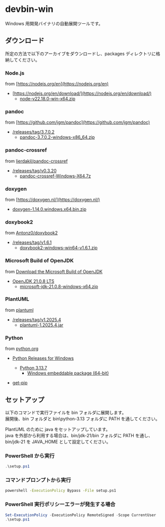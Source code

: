 # devbin-win

Windows 用開発バイナリの自動展開ツールです。

## ダウンロード

所定の方法で以下のアーカイブをダウンロードし、packages ディレクトリに格納してください。

### Node.js

from [https://nodejs.org/en](https://nodejs.org/en)

+ [https://nodejs.org/en/download/](https://nodejs.org/en/download/)
    + [node-v22.18.0-win-x64.zip](https://nodejs.org/dist/v22.18.0/node-v22.18.0-win-x64.zip)

### pandoc

from [https://github.com/jgm/pandoc](https://github.com/jgm/pandoc)

+ [/releases/tag/3.7.0.2](https://github.com/jgm/pandoc/releases/tag/3.7.0.2)
    + [pandoc-3.7.0.2-windows-x86_64.zip](https://github.com/jgm/pandoc/releases/download/3.7.0.2/pandoc-3.7.0.2-windows-x86_64.zip)

### pandoc-crossref

from [lierdakil/pandoc-crossref](https://github.com/lierdakil/pandoc-crossref)

+ [/releases/tag/v0.3.20](https://github.com/lierdakil/pandoc-crossref/releases/tag/v0.3.20)
    + [pandoc-crossref-Windows-X64.7z](https://github.com/lierdakil/pandoc-crossref/releases/download/v0.3.20/pandoc-crossref-Windows-X64.7z)

### doxygen

from [https://doxygen.nl/](https://doxygen.nl/)

+ [doxygen-1.14.0.windows.x64.bin.zip](https://www.doxygen.nl/files/doxygen-1.14.0.windows.x64.bin.zip)

### doxybook2

from [Antonz0/doxybook2](https://github.com/Antonz0/doxybook2)

+ [/releases/tag/v1.6.1](https://github.com/Antonz0/doxybook2/releases/tag/v1.6.1)
    + [doxybook2-windows-win64-v1.6.1.zip](https://github.com/Antonz0/doxybook2/releases/download/v1.6.1/doxybook2-windows-win64-v1.6.1.zip)

### Microsoft Build of OpenJDK

from [Download the Microsoft Build of OpenJDK](https://learn.microsoft.com/en-us/java/openjdk/download)

+ [OpenJDK 21.0.8 LTS](https://learn.microsoft.com/en-us/java/openjdk/download#openjdk-2108-lts--see-previous-releases)
    + [microsoft-jdk-21.0.8-windows-x64.zip](https://aka.ms/download-jdk/microsoft-jdk-21.0.8-windows-x64.zip)

### PlantUML

from [plantuml](https://github.com/plantuml/plantuml)

+ [/releases/tag/v1.2025.4](https://github.com/plantuml/plantuml/releases/tag/v1.2025.4)
    + [plantuml-1.2025.4.jar](https://github.com/plantuml/plantuml/releases/download/v1.2025.4/plantuml-1.2025.4.jar)

### Python

from [python.org](https://www.python.org/)

+ [Python Releases for Windows](https://www.python.org/downloads/windows/)
    + [Python 3.13.7](https://www.python.org/downloads/release/python-3137/)
        + [Windows embeddable package (64-bit)](https://www.python.org/ftp/python/3.13.7/python-3.13.7-embed-amd64.zip)

+ [get-pip](https://bootstrap.pypa.io/get-pip.py)

## セットアップ

以下のコマンドで実行ファイルを bin フォルダに展開します。  
展開後、bin フォルダと bin\python-3.13 フォルダに PATH を通してください。

PlantUML のために java をセットアップしています。  
java を外部から利用する場合は、bin/jdk-21/bin フォルダに PATH を通し、bin/jdk-21 を JAVA_HOME として設定してください。

### PowerShell から実行

```powershell
.\setup.ps1
```

### コマンドプロンプトから実行

```cmd
powershell -ExecutionPolicy Bypass -File setup.ps1
```

### PowerShell 実行ポリシーエラーが発生する場合

```powershell
Set-ExecutionPolicy -ExecutionPolicy RemoteSigned -Scope CurrentUser
.\setup.ps1
```
